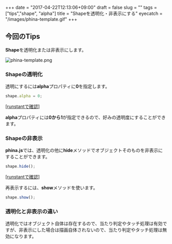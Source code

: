 +++
date = "2017-04-22T12:13:06+09:00"
draft = false
slug = ""
tags = ["tips","shape", "alpha"]
title = "Shapeを透明化・非表示にする"
eyecatch = "/images/phina-template.gif"
+++ 

## 今回のTips
**Shape**を透明化または非表示にします。

![phina-template.png](/images/phina-template.gif)

### Shapeの透明化

透明にするには**alpha**プロパティに**0**を指定します。

```js
shape.alpha = 0;
```
<a href="http://runstant.com/alkn203/projects/7e1a191a" target="_blank">[runstantで確認]</a>

**alpha**プロパティには**0から1**が指定できるので、好みの透明度にすることができます。

### Shapeの非表示

**phina.js**では、透明化の他に**hide**メソッドでオブジェクトそのものを非表示にすることができます。

```js
shape.hide();
```

<a href="http://runstant.com/alkn203/projects/3df6a8b8" target="_blank">[runstantで確認]</a>

再表示するには、**show**メソッドを使います。

```js
shape.show();
```

### 透明化と非表示の違い
透明化ではオブジェクト自体は存在するので、当たり判定やタッチ処理は有効ですが、非表示にした場合は描画自体されないので、当たり判定やタッチ処理は無効になります。